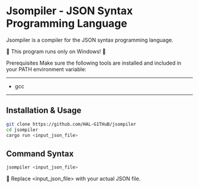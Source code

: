 # Jsompiler - JSON Syntax Programming Language

Jsompiler is a compiler for the JSON syntax programming language.

🚨 This program runs only on Windows! 🚨

Prerequisites
Make sure the following tools are installed and included in your PATH environment variable:

---

- gcc

---

## Installation & Usage

```bash
git clone https://github.com/HAL-G1THuB/jsompiler
cd jsompiler
cargo run <input_json_file>
```

## Command Syntax

```bash
jsompiler <input_json_file>
```

📌 Replace <input_json_file> with your actual JSON file.
